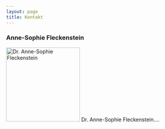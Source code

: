 ```yaml
---
layout: page
title: Kontakt
---
```


### Anne-Sophie Fleckenstein
<img src="{{site.url}}images/dr-fleckenstein.jpg" alt="Dr. Anne-Sophie Fleckenstein" style="width:200px" class="drop-corners">
Dr. Anne-Sophie Fleckenstein.... 

